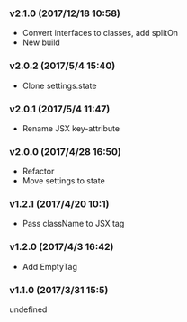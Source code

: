 ### v2.1.0	(2017/12/18 10:58)
* Convert interfaces to classes, add splitOn
* New build

### v2.0.2	(2017/5/4 15:40)
* Clone settings.state

### v2.0.1	(2017/5/4 11:47)
* Rename JSX key-attribute

### v2.0.0	(2017/4/28 16:50)
* Refactor
* Move settings to state

### v1.2.1	(2017/4/20 10:1)
* Pass className to JSX tag

### v1.2.0	(2017/4/3 16:42)
* Add EmptyTag

### v1.1.0	(2017/3/31 15:5)


undefined